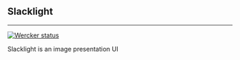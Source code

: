 ## Slacklight
---
<a href="https://app.wercker.com/project/bykey/c31c30c606081c1344967ed7a6da9a1e"><img alt="Wercker status" src="https://app.wercker.com/status/c31c30c606081c1344967ed7a6da9a1e/m"></a>

Slacklight is an image presentation UI
